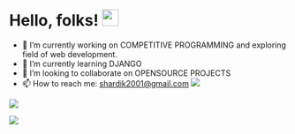 # Hello, folks! <img src="https://raw.githubusercontent.com/MartinHeinz/MartinHeinz/master/wave.gif" width="30px">



<!--
**hardik302001/hardik302001** is a ✨ _special_ ✨ repository because its `README.md` (this file) appears on your GitHub profile.
-->


- 🔭 I’m currently working on COMPETITIVE PROGRAMMING and exploring field of web development.
- 🌱 I’m currently learning DJANGO 
- 👯 I’m looking to collaborate on OPENSOURCE PROJECTS
- 📫 How to reach me: shardik2001@gmail.com
![](https://img.shields.io/badge/<WORD_ON_LEFT>-<WORD_ON_RIGHT>-informational?style=flat&logo=<LOGO_NAME>&logoColor=white&color=2bbc8a)

<img align="center" src="https://github-readme-stats.vercel.app/api/<CARD_TYPE>/?username=<USERNAME>&theme=<THEME_NAME>" />

![](https://img.shields.io/badge/<WORD_ON_LEFT>-<WORD_ON_RIGHT>-informational?style=flat&logo=data:image/svg%2bxml;base64,<BASE64_DATA>)
